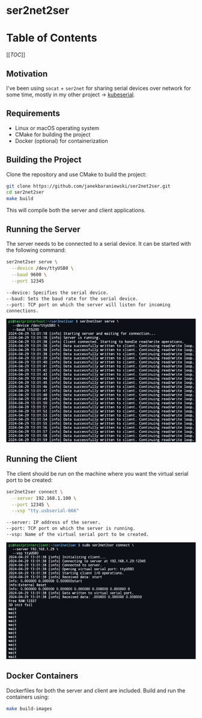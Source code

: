 # ser2net2ser

# Table of Contents
[[_TOC_]]

## Motivation

I've been using `socat` + `ser2net` for sharing serial devices over network for some time, mostly in my other project -> [kubeserial].

## Requirements

- Linux or macOS operating system
- CMake for building the project
- Docker (optional) for containerization

## Building the Project

Clone the repository and use CMake to build the project:

```bash
git clone https://github.com/janekbaraniewski/ser2net2ser.git
cd ser2net2ser
make build
```

This will compile both the server and client applications.

## Running the Server

The server needs to be connected to a serial device. It can be started with the following command:

```bash
ser2net2ser serve \
  --device /dev/ttyUSB0 \
  --baud 9600 \
  --port 12345
```

```text
--device: Specifies the serial device.
--baud: Sets the baud rate for the serial device.
--port: TCP port on which the server will listen for incoming connections.
```

![serve](docs/serve.png)

## Running the Client

The client should be run on the machine where you want the virtual serial port to be created:

```bash
ser2net2ser connect \
  --server 192.168.1.100 \
  --port 12345 \
  --vsp "tty.usbserial-666"
```

```text
--server: IP address of the server.
--port: TCP port on which the server is running.
--vsp: Name of the virtual serial port to be created.
```

![connect](docs/connect.png)

## Docker Containers

Dockerfiles for both the server and client are included. Build and run the containers using:

```bash
make build-images
```

<!-- Links -->

[kubeserial]: https://github.com/janekbaraniewski/kubeserial "KubeSerial"
